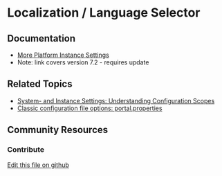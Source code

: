 # Localization / Language Selector

## Documentation

* [More Platform Instance Settings](https://portal.liferay.dev/docs/7-2/user/-/knowledge_base/u/more-platform-section-instance-settings)
* Note: link covers version 7.2 - requires update

## Related Topics

* [System- and Instance Settings: Understanding Configuration Scopes](https://learn.liferay.com/dxp/7.x/en/system-administration/system-settings/understanding-configuration-scope.html#system-settings-and-instance-settings)
* [Classic configuration file options: portal.properties](https://docs.liferay.com/portal/7.3-latest/propertiesdoc/portal.properties.html)

## Community Resources


### Contribute

[Edit this file on github](https://github.com/olafk/controlpanel-documentation-docs/blob/master/md/73en/com_liferay_configuration_admin_web_portlet_InstanceSettingsPortlet/com.liferay.site.navigation.language.web.internal.configuration.SiteNavigationLanguagePortletInstanceConfiguration.md)
